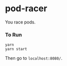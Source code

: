 pod-racer
==========

You race pods.

### To Run
```
yarn
yarn start
```

Then go to `localhost:8080/`.